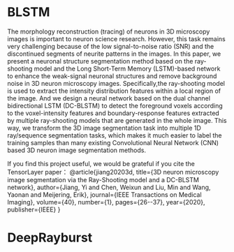 # BLSTM
  The morphology reconstruction (tracing) of neurons in 3D microscopy images is important to neuron science research. However, this task remains very challenging because of the low signal-to-noise ratio (SNR) and the discontinued segments of neurite patterns in the images. In this paper, we present a neuronal structure segmentation method based on the ray-shooting model and the Long Short-Term Memory (LSTM)-based network to enhance the weak-signal neuronal structures and remove background noise in 3D neuron microscopy images. Specifically,the ray-shooting model is used to extract the intensity distribution features within a local region of the image. And we design a neural network based on the dual channel bidirectional LSTM (DC-BLSTM) to detect the foreground voxels according to the voxel-intensity features and boundary-response features extracted by multiple ray-shooting models that are generated in the whole image. This way, we transform the 3D image segmentation task into multiple 1D ray/sequence segmentation tasks, which makes it much easier to label the training samples than many existing Convolutional Neural Network (CNN) based 3D neuron image segmentation methods.

If you find this project useful, we would be grateful if you cite the TensorLayer paper：
@article{jiang20203d,
  title={3D neuron microscopy image segmentation via the Ray-Shooting model and a DC-BLSTM network},
  author={Jiang, Yi and Chen, Weixun and Liu, Min and Wang, Yaonan and Meijering, Erik},
  journal={IEEE Transactions on Medical Imaging},
  volume={40},
  number={1},
  pages={26--37},
  year={2020},
  publisher={IEEE}
}

# DeepRayburst

